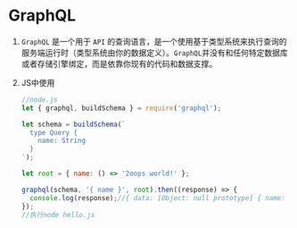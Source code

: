 # GraphQL

1. `GraphQL` 是一个用于 `API` 的查询语言，是一个使用基于类型系统来执行查询的服务端运行时（类型系统由你的数据定义）。`GraphQL`并没有和任何特定数据库或者存储引擎绑定，而是依靠你现有的代码和数据支撑。

2. JS中使用

   ```js
   //node.js
   let { graphql, buildSchema } = require('graphql');
   
   let schema = buildSchema(`
     type Query {
       name: String
     }
   `);
   
   let root = { name: () => '2oops world!' };
   
   graphql(schema, '{ name }', root).then((response) => {
     console.log(response);//{ data: [Object: null prototype] { name: '2oops world!' } }
   });
   //执行node hello.js
   ```
